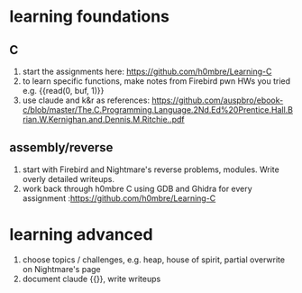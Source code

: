 # learning foundations
## C 
1. start the assignments here: https://github.com/h0mbre/Learning-C
2. to learn specific functions, make notes from Firebird pwn HWs you tried e.g. {{read(0, buf, 1)}}
3. use claude and k&r as references: https://github.com/auspbro/ebook-c/blob/master/The.C.Programming.Language.2Nd.Ed%20Prentice.Hall.Brian.W.Kernighan.and.Dennis.M.Ritchie..pdf

## assembly/reverse 
1. start with Firebird and Nightmare's reverse problems, modules. Write overly detailed writeups.
2. work back through h0mbre C using GDB and Ghidra for every assignment :https://github.com/h0mbre/Learning-C

# learning advanced 
1. choose topics / challenges, e.g. heap, house of spirit, partial overwrite on Nightmare's page
2. document claude {{}}, write writeups